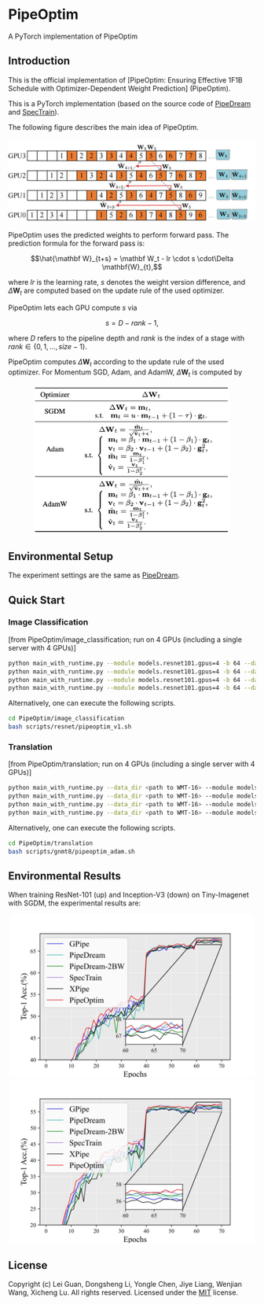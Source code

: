 # PipeOptim
A PyTorch implementation of PipeOptim


## Introduction
This is the official implementation of [PipeOptim: Ensuring Effective 1F1B Schedule with Optimizer-Dependent Weight Prediction] (PipeOptim).

This is a PyTorch implementation (based on the source code of [PipeDream](https://github.com/msr-fiddle/pipedream) and [SpecTrain](https://github.com/ntueclab/SpecTrain-PyTorch)).

The following figure describes the main idea of PipeOptim.

<div align="center">
<img src="fig/pipeoptim_00.jpg" alt="drawing" width="700" />
</div>

PipeOptim uses the predicted weights to perform forward pass. The prediction formula for the forward pass is: 
```math
\hat{\mathbf W}_{t+s} = \mathbf W_t - lr \cdot s \cdot\Delta \mathbf{W}_{t},
```
where $lr$ is the learning rate, $s$ denotes the weight version difference, and $\Delta \mathbf{W}_{t}$ are computed based on the update rule of the used optimizer.

PipeOptim lets each GPU compute $s$ via
```math
	s= D -rank -1, 
```
where $D$ refers to the pipeline depth and $rank$ is the index of a stage with $rank \in \{0, 1, \dots, size-1\}$.

PipeOptim computes $\Delta \mathbf{W}_{t}$ according to the update rule of the used optimizer. For Momentum SGD, Adam, and AdamW, $\Delta \mathbf{W}_{t}$ is computed by
<div align="center">
<img src="fig/delta.png" alt="drawing" width="400" />
</div>


## Environmental Setup
The experiment settings are the same as [PipeDream](https://github.com/msr-fiddle/pipedream).


## Quick Start
### Image Classification
[from PipeOptim/image_classification; run on 4 GPUs (including a single server with 4 GPUs)]
```bash
python main_with_runtime.py --module models.resnet101.gpus=4 -b 64 --data_dir <path to ImageNet> --config_path models/resnet101/gpus=4/mp_conf.json --distributed_backend gloo --master_addr $MASTER_ADDR  --lr $LR  --print-freq 200  --lr_policy step --rank 0 --local_rank 0 --world_size 4  
python main_with_runtime.py --module models.resnet101.gpus=4 -b 64 --data_dir <path to ImageNet> --config_path models/resnet101/gpus=4/mp_conf.json --distributed_backend gloo --master_addr $MASTER_ADDR  --lr $LR  --print-freq 200 --lr_policy step --rank 1 --local_rank 1 --world_size 4  
python main_with_runtime.py --module models.resnet101.gpus=4 -b 64 --data_dir <path to ImageNet> --config_path models/resnet101/gpus=4/mp_conf.json --distributed_backend gloo --master_addr $MASTER_ADDR  --lr $LR  --print-freq 200  --lr_policy step --rank 2 --local_rank 2 --world_size 4 
python main_with_runtime.py --module models.resnet101.gpus=4 -b 64 --data_dir <path to ImageNet> --config_path models/resnet101/gpus=4/mp_conf.json --distributed_backend gloo --master_addr $MASTER_ADDR --lr $LR  --print-freq 200  --lr_policy step --rank 3 --local_rank 3 --world_size 4
```

Alternatively, one can execute the following scripts.
```bash
cd PipeOptim/image_classification
bash scripts/resnet/pipeoptim_v1.sh
```
### Translation
[from PipeOptim/translation; run on 4 GPUs (including a single server with 4 GPUs)]
```bash
python main_with_runtime.py --data_dir <path to WMT-16> --module models.gnmt.gpus=4 --config_path models/gnmt/gpus=4/mp_conf.json  --master_addr localhost  --distributed_backend gloo --lr 0.0003 -b 64   --print-freq 200 --checkpoint_dir ./checkpoint_dir --recompute --partitions 1 --rank 0 --local_rank 0 
python main_with_runtime.py --data_dir <path to WMT-16> --module models.gnmt.gpus=4 --config_path models/gnmt/gpus=4/mp_conf.json  --master_addr localhost  --distributed_backend gloo --lr 0.0003 -b 64   --print-freq 200 --checkpoint_dir ./checkpoint_dir --recompute --partitions 1 --rank 1 --local_rank 1 
python main_with_runtime.py --data_dir <path to WMT-16> --module models.gnmt.gpus=4 --config_path models/gnmt/gpus=4/mp_conf.json  --master_addr localhost  --distributed_backend gloo --lr 0.0003 -b 64   --print-freq 200 --checkpoint_dir ./checkpoint_dir --recompute --partitions 1 --rank 2 --local_rank 2 
python main_with_runtime.py --data_dir <path to WMT-16> --module models.gnmt.gpus=4 --config_path models/gnmt/gpus=4/mp_conf.json  --master_addr localhost  --distributed_backend gloo --lr 0.0003 -b 64   --print-freq 200 --checkpoint_dir ./checkpoint_dir --recompute --partitions 1 --rank 3 --local_rank 3
```

Alternatively, one can execute the following scripts.
```bash
cd PipeOptim/translation
bash scripts/gnmt8/pipeoptim_adam.sh
```

## Environmental Results
When training ResNet-101 (up) and Inception-V3 (down) on Tiny-Imagenet with SGDM, the experimental results are:
<center class="half">
     <img src="fig/convergence_resnet101_tinyimagenet_acc_epoch_00.jpg" width="500"/>
     <img src="fig/convergence_inceptionv3_tinyimagenet_acc_epoch_00.jpg" width="500"/>
</center>

## License
Copyright (c) Lei Guan, Dongsheng Li, Yongle Chen, Jiye Liang, Wenjian Wang, Xicheng Lu. All rights reserved.
Licensed under the [MIT](LICENSE.txt) license.
